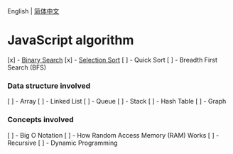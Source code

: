 English | [简体中文](README-zh_CN.md)

# JavaScript algorithm

[x] - [Binary Search](lib/binary-search.js)
[x] - [Selection Sort](lib/selection-sort.js)
[ ] - Quick Sort
[ ] - Breadth First Search (BFS)

### Data structure involved

[ ] - Array
[ ] - Linked List
[ ] - Queue
[ ] - Stack
[ ] - Hash Table
[ ] - Graph

### Concepts involved

[ ] - Big O Notation
[ ] - How Random Access Memory (RAM) Works
[ ] - Recursive
[ ] - Dynamic Programming
